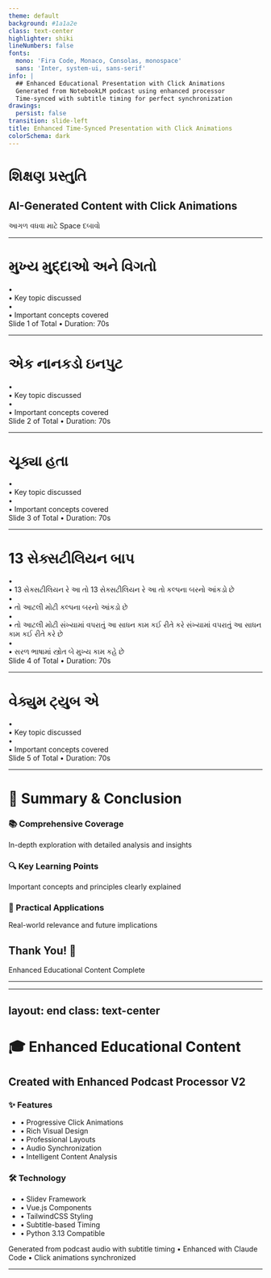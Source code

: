 ```yaml
---
theme: default
background: #1a1a2e
class: text-center
highlighter: shiki
lineNumbers: false
fonts:
  mono: 'Fira Code, Monaco, Consolas, monospace'
  sans: 'Inter, system-ui, sans-serif'
info: |
  ## Enhanced Educational Presentation with Click Animations
  Generated from NotebookLM podcast using enhanced processor
  Time-synced with subtitle timing for perfect synchronization
drawings:
  persist: false
transition: slide-left
title: Enhanced Time-Synced Presentation with Click Animations
colorSchema: dark
---
```


# શિક્ષણ પ્રસ્તુતિ
## AI-Generated Content with Click Animations

<div class="pt-12">
  <span @click="$slidev.nav.next" class="px-2 py-1 rounded cursor-pointer" hover="bg-white bg-opacity-10">
    આગળ વધવા માટે Space દબાવો <carbon:arrow-right class="inline"/>
  </span>
</div>

<div class="abs-br m-6 flex gap-2">
  <a href="https://github.com/milavdabgar/studio" target="_blank" alt="GitHub"
    class="text-xl icon-btn opacity-50 !border-none !hover:text-white">
    <carbon-logo-github />
  </a>
</div>

<!--
આજે આપણે એક રોચક અને શિક્ષણપ્રદ વિષય પર ચર્ચા કરવાના છીએ.

[click] આ પ્રસ્તુતિ AI દ્વારા બનાવવામાં આવી છે અને તેમાં આપોઆપ ક્લિક એનિમેશન છે.

[click] દરેક સ્લાઇડમાં તમને નવી માહિતી અને રસપ્રદ તથ્યો મળશે.

ચાલો શરૂઆત કરીએ!
-->

---

# મુખ્ય મુદ્દાઓ અને વિગતો

<div class="text-left mt-12 space-y-4">

<div v-click="1" class="flex items-start space-x-4 p-4 bg-gray-800/30 rounded-lg hover:bg-gray-800/50 transition-all duration-300">
  <div class="text-blue-400 text-2xl font-bold">•</div>
  <div class="text-white text-xl leading-relaxed">• Key topic discussed</div>
</div>

<div v-click="2" class="flex items-start space-x-4 p-4 bg-gray-800/30 rounded-lg hover:bg-gray-800/50 transition-all duration-300">
  <div class="text-blue-400 text-2xl font-bold">•</div>
  <div class="text-white text-xl leading-relaxed">• Important concepts covered</div>
</div>

</div>

<div v-click="3" class="absolute bottom-8 left-8 text-gray-400">
  <div class="text-sm">Slide 1 of Total • Duration: 70s</div>
</div>

<div v-click="3" class="absolute bottom-8 right-8 text-blue-400">
  <carbon:arrow-right class="text-2xl animate-pulse" />
</div>

<!--
Enhanced slide 1: 2 click animations
Audio timing: Based on subtitle segments
Content-Aware Speaker Notes:

[click] નમસ્કાર આપનું સ્વાગત છે આજે આપણે એક નમસ્કાર આપનું સ્વાગત છે આજે આપણે એક નાનકડા પણ ખૂબ જ શક્તિશાળી ઘટક વિશે વાત નાનકડા પણ ખૂબ જ શક્તિશાળી ઘટક વિશે વાત કરવાના છીએ ટ્રાન્ઝિસ્ટર એણે આધુનિક કરવાના છીએ ટ્રાન્ઝિસ્ટર એણે આધુનિક ટેકનોલોજીને ખરેખર બદલી નાખી છે આપણી પાસે ટેકનોલોજીને ખરેખર બદલી નાખી છે આપણી પાસે એક
   ⏱️ Timing: 0:00.24-0:18.31 (Key Concept)
   📍 Focus: ટ્રાન્ઝિસ્ટર, ટેકનોલોજી
   ⭐ Key Concept

[click] એક સારો એવો સ્ત્રોત છે જે આપણને સમજાવશે એક સારો એવો સ્ત્રોત છે જે આપણને સમજાવશે કે એની શોધ કઈ રીતે થઈ એ કામ કેવી રીતે કે એની શોધ કઈ રીતે થઈ એ કામ કેવી રીતે કરે છે અને એનું આટલું બધું મહત્વ કેમ છે કરે છે અને એનું આટલું બધું મહત્વ કેમ છે આપણો ઉદ્દેશ્ય એ સમજવાનો છે કે આ નાની આપણો ઉદ્દેશ્ય એ સમજવાનો છે કે આ નાની વસ્તુ 20મી સદી નદીની મોટી શોધોમાં કેમ વસ્તુ 20મી સદી નદીની મોટી શોધોમાં કેમ ગણાય
   ⏱️ Timing: 0:18.31-0:34.87 (Topic Focus)
   📍 Focus: શોધ

[click] ગણાય છે તો ચાલો ઊંડાણમાં ઉતરીએ શરૂઆત ગણાય છે તો ચાલો ઊંડાણમાં ઉતરીએ શરૂઆત કરીએ એકદમ બેઝિક સવારથી આ ટ્રાન્ઝિસ્ટર છે કરીએ એકદમ બેઝિક સવારથી આ ટ્રાન્ઝિસ્ટર છે શું મતલબ સ્ત્રોત કહે છે કે એ એક અર્ધવાહક શું મતલબ સ્ત્રોત કહે છે કે એ એક અર્ધવાહક એટલે કે સેમીકન્ડક્ટર ડિવાઇસ છે સામાન્ય એટલે કે સેમીકન્ડક્ટર ડિવાઇસ છે સામાન્ય રીતે એને ત્રણ જોડાણ હોય ત્રણ ટર્મિનલ અને રીતે એને ત્રણ જોડાણ હોય ત્રણ ટર્મિનલ અને એનું
   ⏱️ Timing: 0:34.87-0:52.55 (Key Concept)
   📍 Focus: ટ્રાન્ઝિસ્ટર, સેમીકન્ડક્ટર, ડિવાઇસ
   ⭐ Key Concept

[click] એનું કામ વીજળીના સિગ્નલને મોટો કરવો એટલે એનું કામ વીજળીના સિગ્નલને મોટો કરવો એટલે કે એમ્પ્લીફાય કરવો અથવા તો ચાલુ બંધ કરવો કે એમ્પ્લીફાય કરવો અથવા તો ચાલુ બંધ કરવો સ્વીચની જેમ સ્વીચની જેમ બરાબર કહ્યું વીજળી માટેનો એક નાનો બરાબર કહ્યું વીજળી માટેનો એક નાનો દરવાજો કહી શકાય પણ બહુ અગત્યનો એ જ મુખ્ય દરવાજો કહી શકાય પણ બહુ અગત્યનો એ જ મુખ્ય સક્રિય ભાગ છે લગભગ બધા ઇલેક્ટ્રોનિક્સમાં સક્રિય ભાગ છે લગભગ બધા ઇલેક્ટ્રોનિક્સમાં એક
   ⏱️ Timing: 0:52.55-1:10.71 (Key Concept)
   📍 Focus: એમ્પ્લીફાય
   ⭐ Key Concept

📊 Content Synchronization Analysis:
   • Total Duration: 70.5 seconds
   • Average Click Duration: 17.6 seconds
   • Timing Method: Content-aware with semantic breaks
   • Click Points: 4 optimized for content flow
-->

---

# એક નાનકડો ઇનપુટ

<div class="text-left mt-12 space-y-4">

<div v-click="1" class="flex items-start space-x-4 p-4 bg-gray-800/30 rounded-lg hover:bg-gray-800/50 transition-all duration-300">
  <div class="text-blue-400 text-2xl font-bold">•</div>
  <div class="text-white text-xl leading-relaxed">• Key topic discussed</div>
</div>

<div v-click="2" class="flex items-start space-x-4 p-4 bg-gray-800/30 rounded-lg hover:bg-gray-800/50 transition-all duration-300">
  <div class="text-blue-400 text-2xl font-bold">•</div>
  <div class="text-white text-xl leading-relaxed">• Important concepts covered</div>
</div>

</div>

<div v-click="3" class="absolute bottom-8 left-8 text-gray-400">
  <div class="text-sm">Slide 2 of Total • Duration: 70s</div>
</div>

<div v-click="3" class="absolute bottom-8 right-8 text-blue-400">
  <carbon:arrow-right class="text-2xl animate-pulse" />
</div>

<!--
Enhanced slide 2: 2 click animations
Audio timing: Based on subtitle segments
Content-Aware Speaker Notes:

[click] એક નાનકડો ઇનપુટ સિગ્નલ ખબર છે એનાથી ઘણા એક નાનકડો ઇનપુટ સિગ્નલ ખબર છે એનાથી ઘણા મોટા આઉટપુટ સિગ્નલને કંટ્રોલ કરી શકે છે મોટા આઉટપુટ સિગ્નલને કંટ્રોલ કરી શકે છે આ આ જે ક્ષમતા છે ને એમ્પ્લીફાય કરવાની અને આ જે ક્ષમતા છે ને એમ્પ્લીફાય કરવાની અને સ્વીચ કરવાની એ જ પાયાની વાત છે સ્વીચ કરવાની એ જ પાયાની વાત છે અને અને એની શોધની વાર્તા પણ કેવી રસપ્રદ છે અને એની શોધની વાર્તા પણ કેવી રસપ્રદ છે બેલ લેબસ 1947 બેલ લેબસ 1947 બાર્ડેન બ્રેટન અને શોકલી સ્્રોત કહે છે
   ⏱️ Timing: 1:10.71-1:29.76 (Key Concept)
   📍 Focus: શોધ, એમ્પ્લીફાય
   ⭐ Key Concept

[click] બાર્ડેન બ્રેટન અને શોકલી સ્્રોત કહે છે કે એ લોકો તો ખરેખર ફિલ્ડ ઇફેક્ટ કે એ લોકો તો ખરેખર ફિલ્ડ ઇફેક્ટ ટ્રાન્ઝિસ્ટર એટલે કે એફઈટી બનાવવા ટ્રાન્ઝિસ્ટર એટલે કે એફઈટી બનાવવા પ્રયત્ન કરી રહ્યા હતા પણ ભૂલથી કે પછી પ્રયત્ન કરી રહ્યા હતા પણ ભૂલથી કે પછી કહો કે અનાયાસે પોઈન્ટ કોન્ટેક્ટ કહો કે અનાયાસે પોઈન્ટ કોન્ટેક્ટ ટ્રાન્ઝિસ્ટર શોધી કાઢ્યો ટ્રાન્ઝિસ્ટર શોધી કાઢ્યો આકસ્મિક જ કહેવાય આકસ્મિક જ કહેવાય અને
   ⏱️ Timing: 1:29.76-1:47.11 (Key Concept)
   📍 Focus: ટ્રાન્ઝિસ્ટર, શોધ
   ⭐ Key Concept

[click] અને એના માટે નોબેલ પ્રાઇઝ પણ મળ્યું એમને અને એના માટે નોબેલ પ્રાઇઝ પણ મળ્યું એમને બિલકુલ ફિઝિક્સમાં એ સમયે એમને એફઈટી બિલકુલ ફિઝિક્સમાં એ સમયે એમને એફઈટી બનાવવામાં થોડી મુશ્કેલીઓ હતી મટીરિયલ બનાવવામાં થોડી મુશ્કેલીઓ હતી મટીરિયલ સાયન્સના લીધે ખરી સફળતા તો ત્યારે મળી સાયન્સના લીધે ખરી સફળતા તો ત્યારે મળી જ્યારે સેમીકન્ડક્ટર કેવી રીતે વર્તે છે એ જ્યારે સેમીકન્ડક્ટર કેવી રીતે વર્તે છે એ બરાબર સમજાયું એનાથી જ પહેલો કામ કરતો બરાબર સમજાયું એનાથી જ પહેલો કામ કરતો ટ્રાન્ઝિસ્ટર
   ⏱️ Timing: 1:47.11-2:03.75 (Key Concept)
   📍 Focus: ટ્રાન્ઝિસ્ટર, સેમીકન્ડક્ટર
   ⭐ Key Concept

[click] ટ્રાન્ઝિસ્ટર બન્યો અને રસપ્રદ વાત એ છે ટ્રાન્ઝિસ્ટર બન્યો અને રસપ્રદ વાત એ છે કે લિયન ફેલ્ડ નામના વૈજ્ઞાનિકે તો ડાયકાઓ કે લિયન ફેલ્ડ નામના વૈજ્ઞાનિકે તો ડાયકાઓ પહેલા એફઈટીનો આઈડિયા પેટન્ટ કરાવેલો પણ એ પહેલા એફઈટીનો આઈડિયા પેટન્ટ કરાવેલો પણ એ બનાવી નહોતા શક્યા અને લગભગ એ જ સમયે બનાવી નહોતા શક્યા અને લગભગ એ જ સમયે યુરોપમાં પણ મટારિયા અને વેલ્કરે સ્વતંત્ર યુરોપમાં પણ મટારિયા અને વેલ્કરે સ્વતંત્ર રીતે આ દિશામાં કામ કર્યું હતું એટલે કે રીતે આ દિશામાં કામ કર્યું હતું એટલે કે વિચાર
   ⏱️ Timing: 2:03.75-2:20.71 (Topic Focus)
   📍 Focus: ટ્રાન્ઝિસ્ટર

📊 Content Synchronization Analysis:
   • Total Duration: 70.0 seconds
   • Average Click Duration: 17.5 seconds
   • Timing Method: Content-aware with semantic breaks
   • Click Points: 4 optimized for content flow
-->

---

# ચૂક્યા હતા

<div class="text-left mt-12 space-y-4">

<div v-click="1" class="flex items-start space-x-4 p-4 bg-gray-800/30 rounded-lg hover:bg-gray-800/50 transition-all duration-300">
  <div class="text-blue-400 text-2xl font-bold">•</div>
  <div class="text-white text-xl leading-relaxed">• Key topic discussed</div>
</div>

<div v-click="2" class="flex items-start space-x-4 p-4 bg-gray-800/30 rounded-lg hover:bg-gray-800/50 transition-all duration-300">
  <div class="text-blue-400 text-2xl font-bold">•</div>
  <div class="text-white text-xl leading-relaxed">• Important concepts covered</div>
</div>

</div>

<div v-click="3" class="absolute bottom-8 left-8 text-gray-400">
  <div class="text-sm">Slide 3 of Total • Duration: 70s</div>
</div>

<div v-click="3" class="absolute bottom-8 right-8 text-blue-400">
  <carbon:arrow-right class="text-2xl animate-pulse" />
</div>

<!--
Enhanced slide 3: 2 click animations
Audio timing: Based on subtitle segments
Content-Aware Speaker Notes:

[click] વિચાર તો હતો જ પણ એને હકીકત બનાવવાનું વિચાર તો હતો જ પણ એને હકીકત બનાવવાનું કામ બેલ લેબ્સમાં થયું અને પછી 50 ના કામ બેલ લેબ્સમાં થયું અને પછી 50 ના દાયકાના અંતમાં આવ્યો મોસ્ફેટ એ પણ બેલ દાયકાના અંતમાં આવ્યો મોસ્ફેટ એ પણ બેલ લેબ્સમાંથી સ્ત્રોત તો કહે છે કે આજે આ લેબ્સમાંથી સ્ત્રોત તો કહે છે કે આજે આ સૌથી વધુ વપરાતો ટ્રાન્ઝિસ્ટર છે કેમ એમાં સૌથી વધુ વપરાતો ટ્રાન્ઝિસ્ટર છે કેમ એમાં એવું શું ખાસ છે એવું શું ખાસ છે હ
   ⏱️ Timing: 2:20.71-2:36.87 (Topic Focus)
   📍 Focus: ટ્રાન્ઝિસ્ટર

[click] હ એની મુખ્ય વાત છે સ્કેલેબીિલિટી હ મતલબ કે એની મુખ્ય વાત છે સ્કેલેબીિલિટી હ મતલબ કે એને બહુ જ નાના કદમાં બનાવી શકાય છે અને એને બહુ જ નાના કદમાં બનાવી શકાય છે અને સાથે એ એ
   ⏱️ Timing: 2:36.87-2:52.63 (Key Concept)
   ⭐ Key Concept

[click] બીજેટી આવતા હતા બાયપોલર જંકશન બીજેટી આવતા હતા બાયપોલર જંકશન ટ્રાન્ઝિસ્ટર એના કરતાં ઘણી વધારે ટ્રાન્ઝિસ્ટર એના કરતાં ઘણી વધારે સંખ્યામાં એક નાની જગ્યામાં ફિટ કરી શકાય સંખ્યામાં એક નાની જગ્યામાં ફિટ કરી શકાય છે ઊંચી ઘનતા કહેવાય એને આના લીધે જ છે ઊંચી ઘનતા કહેવાય એને આના લીધે જ ઇન્ટિગ્રેટેડ સર્કિટસ ઇન્ટિગ્રેટેડ સર્કિટસ એટલે કે આઈસીસ ચિપ્સ બરાબર એટલે કે આઈસીસ ચિપ્સ બરાબર
   ⏱️ Timing: 2:52.63-3:10.47 (Topic Focus)
   📍 Focus: ટ્રાન્ઝિસ્ટર

[click] બરાબર ચિપ્સ શક્ય બની એક નાની ચિપ પર બરાબર ચિપ્સ શક્ય બની એક નાની ચિપ પર આજે લાખો કરોડો અરે અબજો ટ્રાન્ઝિસ્ટર હોય આજે લાખો કરોડો અરે અબજો ટ્રાન્ઝિસ્ટર હોય છે આજના કોમ્પ્યુટર સ્માર્ટફોન બધું આ છે આજના કોમ્પ્યુટર સ્માર્ટફોન બધું આ મોસ્ફેટને આભારી છે ડિજિટલ ક્રાંતિનો પાયો મોસ્ફેટને આભારી છે ડિજિટલ ક્રાંતિનો પાયો જે છે સ્ત્રોતમાં એક આંકડો છે ખબર છે 2018 જે છે સ્ત્રોતમાં એક આંકડો છે ખબર છે 2018 સુધીમાં લગભગ 13 સેક્સટીલિયન મોસ્ફેટ બની સુધીમાં લગભગ 13 સેક્સટીલિયન મોસ્ફેટ બની ચૂક્યા હતા
   ⏱️ Timing: 3:10.47-3:29.60 (Key Concept)
   📍 Focus: ટ્રાન્ઝિસ્ટર
   ⭐ Key Concept

[click] ચૂક્યા હતા. 13
   ⏱️ Timing: 3:29.60-3:35.03 (Content)

📊 Content Synchronization Analysis:
   • Total Duration: 74.3 seconds
   • Average Click Duration: 14.9 seconds
   • Timing Method: Content-aware with semantic breaks
   • Click Points: 5 optimized for content flow
-->

---

# 13 સેક્સટીલિયન બાપ

<div class="text-left mt-12 space-y-4">

<div v-click="1" class="flex items-start space-x-4 p-4 bg-gray-800/30 rounded-lg hover:bg-gray-800/50 transition-all duration-300">
  <div class="text-blue-400 text-2xl font-bold">•</div>
  <div class="text-white text-xl leading-relaxed">• 13 સેક્સટીલિયન રે આ તો 13 સેક્સટીલિયન રે આ તો કલ્પના બરનો આંકડો છે</div>
</div>

<div v-click="2" class="flex items-start space-x-4 p-4 bg-gray-800/30 rounded-lg hover:bg-gray-800/50 transition-all duration-300">
  <div class="text-blue-400 text-2xl font-bold">•</div>
  <div class="text-white text-xl leading-relaxed">• તો આટલી મોટી કલ્પના બરનો આંકડો છે</div>
</div>

<div v-click="3" class="flex items-start space-x-4 p-4 bg-gray-800/30 rounded-lg hover:bg-gray-800/50 transition-all duration-300">
  <div class="text-blue-400 text-2xl font-bold">•</div>
  <div class="text-white text-xl leading-relaxed">• તો આટલી મોટી સંખ્યામાં વપરાતું આ સાધન કામ કઈ રીતે કરે સંખ્યામાં વપરાતું આ સાધન કામ કઈ રીતે કરે છે</div>
</div>

<div v-click="4" class="flex items-start space-x-4 p-4 bg-gray-800/30 rounded-lg hover:bg-gray-800/50 transition-all duration-300">
  <div class="text-blue-400 text-2xl font-bold">•</div>
  <div class="text-white text-xl leading-relaxed">• સરળ ભાષામાં સ્ત્રોત બે મુખ્ય કામ કહે છે</div>
</div>

</div>

<div v-click="5" class="absolute bottom-8 left-8 text-gray-400">
  <div class="text-sm">Slide 4 of Total • Duration: 70s</div>
</div>

<div v-click="5" class="absolute bottom-8 right-8 text-blue-400">
  <carbon:arrow-right class="text-2xl animate-pulse" />
</div>

<!--
Enhanced slide 4: 4 click animations
Audio timing: Based on subtitle segments
Content-Aware Speaker Notes:

[click] 13 સેક્સટીલિયન બાપ રે આ તો 13 સેક્સટીલિયન બાપ રે આ તો કલ્પના બરનો આંકડો છે
   ⏱️ Timing: 3:35.03-3:53.83 (Content)

[click] સ્વીચ તરીકે એ ડિજિટલ લોજીક નો આધાર છે સ્વીચ તરીકે એ ડિજિટલ લોજીક નો આધાર છે કાં તો ઓન હોય એટલે પ્રવાહને જવા દે બંધ કાં તો ઓન હોય એટલે પ્રવાહને જવા દે બંધ સ્વીચ ની જેમ અથવા ઓફ હોય એટલે પ્રવાહને સ્વીચ ની જેમ અથવા ઓફ હોય એટલે પ્રવાહને રોકી દે ખુલ્લી સ્વીચની જેમ આ છે રોકી દે ખુલ્લી સ્વીચની જેમ આ છે કમ્પ્યુટરના વન અને ઝીરો અને એમ્પ્લીફાયર કમ્પ્યુટરના વન અને ઝીરો અને એમ્પ્લીફાયર તરીકે
   ⏱️ Timing: 3:53.83-4:09.83 (Topic Focus)
   📍 Focus: એમ્પ્લીફાય

[click] તરીકે જેમ આપણે પહેલાં વાત કરી એક નાનો તરીકે જેમ આપણે પહેલાં વાત કરી એક નાનો નબળો ઇનપુટ સિગ્નલ મોટા આઉટપુટ સિગ્નલને નબળો ઇનપુટ સિગ્નલ મોટા આઉટપુટ સિગ્નલને કંટ્રોલ કરે રેડિયોમાં ઓડિયો સાધનો
   ⏱️ Timing: 4:09.83-4:26.07 (Content)

[click] fસ વોલ્ટેજથી આ એક ટેકનિકલ તફાવત છે જેના fસ વોલ્ટેજથી આ એક ટેકનિકલ તફાવત છે જેના કારણે એમના ઉપયોગ અલગ જગ્યાએ થાય છે કારણે એમના ઉપયોગ અલગ જગ્યાએ થાય છે સમજાયું પણ આ ટ્રાન્ઝિસ્ટરસ આવ્યા એ સમજાયું પણ આ ટ્રાન્ઝિસ્ટરસ આવ્યા એ પહેલા શું હતું સ્ત્રોત વેક્યુમ ટ્યુબનો પહેલા શું હતું સ્ત્રોત વેક્યુમ ટ્યુબનો ઉલ્લેખ કરે છે ઉલ્લેખ કરે છે
   ⏱️ Timing: 4:26.07-4:40.71 (Topic Focus)
   📍 Focus: ટ્રાન્ઝિસ્ટર

📊 Content Synchronization Analysis:
   • Total Duration: 65.7 seconds
   • Average Click Duration: 16.4 seconds
   • Timing Method: Content-aware with semantic breaks
   • Click Points: 4 optimized for content flow
-->

---

# વેક્યુમ ટ્યુબ એ

<div class="text-left mt-12 space-y-4">

<div v-click="1" class="flex items-start space-x-4 p-4 bg-gray-800/30 rounded-lg hover:bg-gray-800/50 transition-all duration-300">
  <div class="text-blue-400 text-2xl font-bold">•</div>
  <div class="text-white text-xl leading-relaxed">• Key topic discussed</div>
</div>

<div v-click="2" class="flex items-start space-x-4 p-4 bg-gray-800/30 rounded-lg hover:bg-gray-800/50 transition-all duration-300">
  <div class="text-blue-400 text-2xl font-bold">•</div>
  <div class="text-white text-xl leading-relaxed">• Important concepts covered</div>
</div>

</div>

<div v-click="3" class="absolute bottom-8 left-8 text-gray-400">
  <div class="text-sm">Slide 5 of Total • Duration: 70s</div>
</div>

<div v-click="3" class="absolute bottom-8 right-8 text-blue-400">
  <carbon:arrow-right class="text-2xl animate-pulse" />
</div>

<!--
Enhanced slide 5: 2 click animations
Audio timing: Based on subtitle segments
Content-Aware Speaker Notes:

[click] વેક્યુમ ટ્યુબ એ જમાનો હતો એમનો પણ એ વેક્યુમ ટ્યુબ એ જમાનો હતો એમનો પણ એ મોટા હતા કાચના બનેલા એટલે નાજુક પણ ખરા મોટા હતા કાચના બનેલા એટલે નાજુક પણ ખરા અને અને વીજળી બહુ વાપરતા ગરમ પણ બહુ થતા
   ⏱️ Timing: 4:40.71-4:56.95 (Content)

[click] ઓછો જોઈએ આના લીધે જ પોકેટ રેડિયો બન્યા ઓછો જોઈએ આના લીધે જ પોકેટ રેડિયો બન્યા નાના કોમ્પ્યુટર બન્યા અને આજે આપણી પાસે નાના કોમ્પ્યુટર બન્યા અને આજે આપણી પાસે જે બધી ટેકનોલોજી છે એ શક્ય બની જો કે એ જે બધી ટેકનોલોજી છે એ શક્ય બની જો કે એ વાત પણ સાચી કે અમુક ખાસ કામ માટે જેમ કે વાત પણ સાચી કે અમુક ખાસ કામ માટે જેમ કે બહુ જ ઈ પાવર કે ઈ ફ્રિક્વન્સી માટે બહુ જ ઈ પાવર કે ઈ ફ્રિક્વન્સી માટે આજે પણ ક્યાંક વેક્યુમ ટ્યુબ વપરાય આજે પણ ક્યાંક વેક્યુમ ટ્યુબ વપરાય છે તો
   ⏱️ Timing: 4:56.95-5:14.55 (Topic Focus)
   📍 Focus: ટેકનોલોજી

[click] તો આખી વાતનો સાર એમ નીકળે કે એક નાનકડો તો આખી વાતનો સાર એમ નીકળે કે એક નાનકડો ઘટક જેની શોધ પણ થોડી આકસ્મિક હતી એણે આખી ઘટક જેની શોધ પણ થોડી આકસ્મિક હતી એણે આખી ઇલેક્ટ્રોનિક્સની દુનિયા અને આપણી જિંદગી ઇલેક્ટ્રોનિક્સની દુનિયા અને આપણી જિંદગી બદલી નાખી બદલી નાખી ખરેખર ધરમૂળથી બદલી નાખી આ નાની સ્વીચ અને ખરેખર ધરમૂળથી બદલી નાખી આ નાની સ્વીચ અને એમ્પ્લીફાયરને આટલી સસ્તી રીતે અને આટલી એમ્પ્લીફાયરને આટલી સસ્તી રીતે અને આટલી મોટી
   ⏱️ Timing: 5:14.55-5:30.23 (Key Concept)
   📍 Focus: શોધ, એમ્પ્લીફાય
   ⭐ Key Concept

[click] મોટી સંખ્યામાં બનાવવાની ક્ષમતા એ જ મોટી સંખ્યામાં બનાવવાની ક્ષમતા એ જ આધુનિક યુગનો આધાર છે આધુનિક યુગનો આધાર છે સંશોધન ચાલી રહ્યું છે ગ્રાફીન કાર્બન સંશોધન ચાલી રહ્યું છે ગ્રાફીન કાર્બન નેનો ટ્યુબ જો આજના ટ્રાન્ઝિસ્ટરે આટલો નેનો ટ્યુબ જો આજના ટ્રાન્ઝિસ્ટરે આટલો મોટો ફેરફાર કર્યો તો ભવિષ્યનો નવો મોટો ફેરફાર કર્યો તો ભવિષ્યનો નવો ક્રાંતિકારી ઘટક કેવો હશે અને એ આપણી ક્રાંતિકારી ઘટક કેવો હશે અને એ આપણી દુનિયાને
   ⏱️ Timing: 5:30.23-5:46.71 (Key Concept)
   📍 Focus: ટ્રાન્ઝિસ્ટર, શોધ
   ⭐ Key Concept

[click] દુનિયાને ફરી કેવી રીતે બદલશે એ વિચારવા દુનિયાને ફરી કેવી રીતે બદલશે એ વિચારવા જેવું
   ⏱️ Timing: 5:46.71-5:49.44 (Content)

📊 Content Synchronization Analysis:
   • Total Duration: 68.7 seconds
   • Average Click Duration: 13.7 seconds
   • Timing Method: Content-aware with semantic breaks
   • Click Points: 5 optimized for content flow
-->

---

# 🎯 Summary & Conclusion

<div class="grid grid-cols-1 gap-8 mt-12">

<div v-click="1" class="p-8 bg-gradient-to-r from-blue-900/40 to-purple-900/40 rounded-xl border border-blue-500/30">
  <h3 class="text-2xl font-bold text-blue-300 mb-4">📚 Comprehensive Coverage</h3>
  <p class="text-gray-200 text-lg">In-depth exploration with detailed analysis and insights</p>
</div>

<div v-click="2" class="p-8 bg-gradient-to-r from-green-900/40 to-teal-900/40 rounded-xl border border-green-500/30">
  <h3 class="text-2xl font-bold text-green-300 mb-4">🔍 Key Learning Points</h3>
  <p class="text-gray-200 text-lg">Important concepts and principles clearly explained</p>
</div>

<div v-click="3" class="p-8 bg-gradient-to-r from-purple-900/40 to-pink-900/40 rounded-xl border border-purple-500/30">
  <h3 class="text-2xl font-bold text-purple-300 mb-4">🚀 Practical Applications</h3>
  <p class="text-gray-200 text-lg">Real-world relevance and future implications</p>
</div>

</div>

<div v-click="4" class="mt-16 text-center">
  <h2 class="text-4xl font-bold text-yellow-400 mb-4">Thank You! 🎉</h2>
  <p class="text-xl text-gray-300">Enhanced Educational Content Complete</p>
</div>

<!--
Enhanced conclusion with gradient backgrounds and professional styling
Generated with Enhanced Podcast Processor V2

આજે આપણે જે શીખ્યા તેનો સરસંગ્રહ કરીએ.

[click] આપણે આ વિષયના મુખ્ય મુદ્દાઓ વિગતથી સમજ્યા છે અને ઊંડી સમજ મેળવી છે.

[click] મહત્વપૂર્ણ ખ્યાલો અને સિદ્ધાંતો સ્પષ્ટતાથી સમજાવવામાં આવ્યા છે અને આપણે તેમને સારી રીતે સમજી શક્યા છીએ.

[click] વાસ્તવિક જીવનમાં ઉપયોગ અને ભવિષ્યની સંભાવનાઓ વિશે પણ આપણે જાણ્યું છે.

[click] આ શિક્ષણ સત્રમાં ભાગ લેવા બદલ આભાર! આ જ્ઞાન આપણા ભવિષ્યમાં ઉપયોગી થશે.

આગામી સત્રમાં મળીશું!
-->

---
---
layout: end
class: text-center
---

# 🎓 Enhanced Educational Content

## Created with Enhanced Podcast Processor V2

<div class="grid grid-cols-2 gap-8 mt-12">

<div class="text-left">
  <h3 class="text-xl font-bold text-blue-400 mb-4">✨ Features</h3>
  <ul class="text-gray-300 space-y-2">
    <li>• Progressive Click Animations</li>
    <li>• Rich Visual Design</li>  
    <li>• Professional Layouts</li>
    <li>• Audio Synchronization</li>
    <li>• Intelligent Content Analysis</li>
  </ul>
</div>

<div class="text-left">
  <h3 class="text-xl font-bold text-green-400 mb-4">🛠️ Technology</h3>
  <ul class="text-gray-300 space-y-2">
    <li>• Slidev Framework</li>
    <li>• Vue.js Components</li>
    <li>• TailwindCSS Styling</li>
    <li>• Subtitle-based Timing</li>
    <li>• Python 3.13 Compatible</li>
  </ul>
</div>

</div>

<div class="mt-12 text-gray-400">
Generated from podcast audio with subtitle timing • Enhanced with Claude Code • Click animations synchronized
</div>


---
